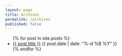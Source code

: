 ```yaml
---
layout: page
title: Archives
permalink: /archives
published: false
---
```

<ul class="posts">
  {% for post in site.posts %}
    <li>
      <a href="{% if post.external %}{{ post.external }}{% else %}{{ post.url }}{% endif %}"><span class="title">{{ post.title }}</span></a> <span class="date">{{ post.date | date: "%-d %B %Y" }}</span>
    </li>
  {% endfor %}
</ul>

